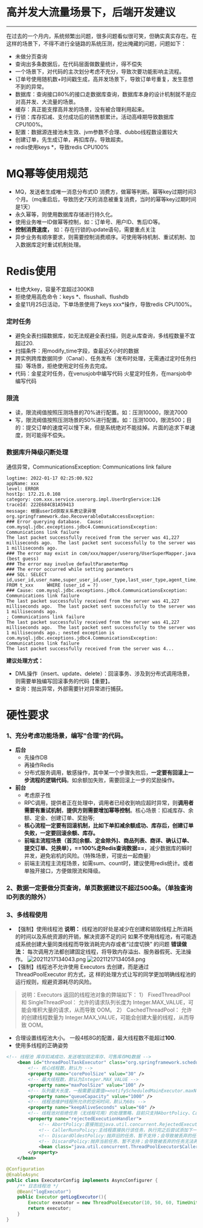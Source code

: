# 高并发大流量场景下，后端开发建议
---
在过去的一个月内，系统频繁出问题，很多问题看似很可笑，但确实真实存在。在这样的场景下，不得不进行全链路的系统压测，挖出掩藏的问题，问题如下：
- 未做分页查询
- 查询出多条数据后，在代码层面做数量统计，得不偿失
- 一个场景下，对代码的主次划分考虑不充分，导致次要功能影响主流程。
- 订单号使用随机数+时间戳生成，高并发场景下，导致订单号重复，发生意想不到的异常。
- 数据库：查询接口80%的接口走数据库查询，数据库本身的设计机制就不是应对高并发、大流量的场景。
- 缓存：真正能支撑高并发的场景，没有被合理利用起来。
- 行锁：库存扣减、支付成功后的销售额累计。活动高峰期导致数据库CPU100%。
- 配置：数据源连接池未生效、jvm参数不合理、dubbo线程数设置较大
- 创建订单，先生成订单，再扣库存。导致超卖。
- redis使用keys *，导致redis CPU100%


# MQ幂等使用规范
- MQ，发送者生成唯一消息分布式ID
   消费方，做幂等判断。幂等key过期时间3个月。（mq重启后，导致历史7天的消息被重复消费，当时的幂等key过期时间是1天）
- 永久幂等，则使用数据库存储进行持久化。
- 使用业务唯一ID做幂等控制，如：订单号、用户ID、售后ID等。
-  **控制消费速度，** 如：存在行锁的update语句，需要重点关注
- 异步业务有顺序要求，则需要控制消费顺序。可使用等待机制、重试机制、加入数据库定时重试机制处理。


# Redis使用
- 杜绝大key，容量不宜超过300KB
- 拒绝使用高危命令：keys *、flsushall、flushdb
- 金星11月25日活动，下单场景使用了keys xxx*操作，导致redis CPU100%。

### 定时任务
- 避免全表扫描数据库，如无法规避全表扫描，则走从库查询，多线程数量不宜超过20.
- 扫描条件：用modify_time字段，查最近X小时的数据
- 跨实例跨库数据同步（Canal）、任务发布（发布时处理，无需通过定时任务扫描）等场景，拒绝使用定时任务去完成。
- 代码：金星定时任务，在venusjob中编写代码
       火星定时任务，在marsjob中编写代码

### 限流
- 读，限流阀值按照压测场景的70%进行配置。如：压测10000，限流7000
- 写，限流阀值按照压测场景的50%进行配置。如：压测1000，限流500；目的：提交订单的速度可以慢下来，但是系统绝对不能挂掉。片面的追求下单速度，则可能得不偿失。

### 数据库升降级闪断处理
通信异常，CommunicationsException: Communications link failure
```log
logtime: 2022-01-17 02:25:00.922
appName: xxx
level: ERROR
hostIp: 172.21.0.108
category: com.xxx.service.userorg.impl.UserOrgService:126
traceId: 222E684CB1A59413
message: 根据userId获取关系表记录异常
org.springframework.dao.RecoverableDataAccessException: 
### Error querying database.  Cause: com.mysql.jdbc.exceptions.jdbc4.CommunicationsException: Communications link failure
The last packet successfully received from the server was 41,227 milliseconds ago.  The last packet sent successfully to the server was 1 milliseconds ago.
### The error may exist in com/xxx/mapper/userorg/UserSuperMapper.java (best guess)
### The error may involve defaultParameterMap
### The error occurred while setting parameters
### SQL: SELECT  id,user_id,user_name,super_user_id,user_type,last_user_type,agent_time,is_official,is_deleted,create_time,modify_time  FROM t_xxx     WHERE (user_id = ?)
### Cause: com.mysql.jdbc.exceptions.jdbc4.CommunicationsException: Communications link failure
The last packet successfully received from the server was 41,227 milliseconds ago.  The last packet sent successfully to the server was 1 milliseconds ago.
; Communications link failure
The last packet successfully received from the server was 41,227 milliseconds ago.  The last packet sent successfully to the server was 1 milliseconds ago.; nested exception is com.mysql.jdbc.exceptions.jdbc4.CommunicationsException: Communications link failure
The last packet successfully received from the server was 4...
```
**建议处理方式：**
- DML操作（insert、update、delete）：回滚事务、涉及到分布式调用场景，则需要单独编写回滚事务的代码【重要】。
- 查询：抛出异常，外部需要针对异常进行捕获。



# 硬性要求
### 1、充分考虑功能场景，编写”**合理**”的代码。
- **后台**
  - 先操作DB
  - 再操作Redis 
  - 分布式服务调用，敏感操作，其中某一个步骤失败后，**一定要有回滚上一步流程的逻辑代码**。如余额加失败，需要回滚上一步的奖励操作。
- **前台**
  - 考虑原子性
  - RPC调用，提供者正在处理中，调用者已经收到响应超时异常，则**调用者需要有重试机制**，**提供方则需要增加幂等控制**。核心场景：扣减库存、余额、定金、创建订单、奖励等;
  - **核心流程一定要有回滚机制，比如下单扣减余额成功、库存后，创建订单失败，一定要回滚余额、库存。**
  - **前端主流程场景（首页[余额、定金除外]、商品列表、商详、确认订单、提交订单、兑换单），==100%走Redis查询数据==**，减少数据库的瞬时并发，避免宕机的风险。（特殊场景，可提出一起商量）
  - 前端主流程主流程场景，如需sum、count时，建议使用redis统计。或者单独开接口，方便做限流和降级。
### 2、数据一定要做分页查询，单页数据建议不超过500条。（单独查询ID列表的除外）

### 3、多线程使用
- 【强制】使用线程池
**说明：** 线程池的好处是减少在创建和销毁线程上所消耗的时间以及系统资源的开销，解决资源不足的问
如果不使用线程池，有可能造成系统创建大量同类线程而导致消耗完内存或者“过度切换” 的问题
**错误做法：** 每次调用方法都创建固定线程，将导致内存溢出、服务器假死、无法操作。
![20211217134043.png](https://restest.sx.ink/20211217134043.png)
![20211217134058.png](https://restest.sx.ink/20211217134058.png)
- 【强制】线程池不允许使用 Executors 去创建，而是通过 ThreadPoolExecutor 的方式，这
样的处理方式让写的同学更加明确线程池的运行规则，规避资源耗尽的风险。
> 说明：Executors 返回的线程池对象的弊端如下： 1） FixedThreadPool 和 SingleThreadPool：
允许的请求队列长度为 Integer.MAX_VALUE，可能会堆积大量的请求，从而导致 OOM。 2） CachedThreadPool：
允许的创建线程数量为 Integer.MAX_VALUE，可能会创建大量的线程，从而导致 OOM。


- 合理设置线程池大小。
 一般4核8G的配置，最大线程数不能超过**100**.
- 使用多线程的正确姿势
```xml
<!-- 线程池 库存扣减成功，发送增加锁定库存、可售库存MQ数据 -->
	<bean id="threadPoolTaskExecutor" class="org.springframework.scheduling.concurrent.ThreadPoolTaskExecutor">
		<!-- 核心线程数，默认为 -->
		<property name="corePoolSize" value="30" />
		<!-- 最大线程数，默认为Integer.MAX_VALUE -->
		<property name="maxPoolSize" value="100" />
		<!-- 队列最大长度，一般需要设置值>=notifyScheduledMainExecutor.maxNum；默认为Integer.MAX_VALUE -->
		<property name="queueCapacity" value="1000" />
		<!-- 线程池维护线程所允许的空闲时间，默认为60s -->
		<property name="keepAliveSeconds" value="60" />
		<!-- 线程池对拒绝任务（无线程可用）的处理策略，目前只支持AbortPolicy、CallerRunsPolicy；默认为后者 -->
		<property name="rejectedExecutionHandler">
			<!-- AbortPolicy:直接抛出java.util.concurrent.RejectedExecutionException异常 -->
			<!-- CallerRunsPolicy:主线程直接执行该任务，执行完之后尝试添加下一个任务到线程池中，可以有效降低向线程池内添加任务的速度 -->
			<!-- DiscardOldestPolicy:抛弃旧的任务、暂不支持；会导致被丢弃的任务无法再次被执行 -->
			<!-- DiscardPolicy:抛弃当前任务、暂不支持；会导致被丢弃的任务无法再次被执行 -->
			<bean class="java.util.concurrent.ThreadPoolExecutor$CallerRunsPolicy" />
		</property>
	</bean>
```
```java
@Configuration
@EnableAsync
public class ExecutorConfig implements AsyncConfigurer {
    /** 日志线程池 */
    @Bean("logExecutor")
    public Executor getLogExecutor(){
        Executor executor = new ThreadPoolExecutor(10, 50, 60, TimeUnit.SECONDS, new LinkedBlockingQueue<Runnable>(10000), new ThreadPoolExecutor.CallerRunsPolicy());
        return executor;
    }
}
```


